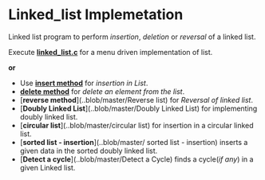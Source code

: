 # Linked_list Implemetation
Linked list program to perform _insertion_, _deletion_ or _reversal_ of a linked list.

Execute [__linked_list.c__](..blob/master/linked_list.c) for a menu driven implementation of list.

__or__

* Use [__insert method__](..blob/master/Insert) for _insertion in List_.
* [__delete method__](..blob/master/Delete) for _delete an element from the list_.
* [__reverse method__](..blob/master/Reverse list) for _Reversal of linked list_.
* [__Doubly Linked List__](..blob/master/Doubly Linked List) for implementing doubly linked list.
* [__circular list__](..blob/master/circular list) for insertion in a circular linked list.
* [__sorted list - insertion__](..blob/master/ 	sorted list - insertion) inserts a given data in the sorted doubly linked list.
* [__Detect a cycle__](..blob/master/Detect a Cycle) finds a cycle(_if any_) in a given Linked list.

